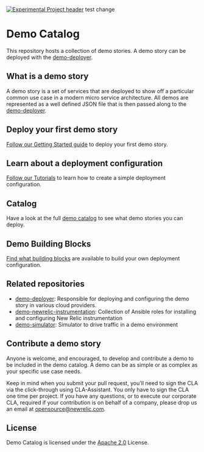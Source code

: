 [![Experimental Project header](https://github.com/newrelic/opensource-website/raw/master/src/images/categories/Experimental.png)](https://opensource.newrelic.com/oss-category/#experimental)
test change

# Demo Catalog

This repository hosts a collection of demo stories. A demo story can be deployed with the [demo-deployer](https://github.com/newrelic/demo-deployer).

## What is a demo story

A demo story is a set of services that are deployed to show off a particular common use case in a modern micro service architecture.  All demos are represented as a well defined JSON file that is then passed along to the [demo-deployer](https://github.com/newrelic/demo-deployer).

## Deploy your first demo story

[Follow our Getting Started guide](GETTING_STARTED.md) to deploy your first demo story.

## Learn about a deployment configuration

[Follow our Tutorials](tutorials/README.md) to learn how to create a simple deployment configuration.

## Catalog

Have a look at the full [demo catalog](catalog/README.md) to see what demo stories you can deploy.

## Demo Building Blocks

[Find what building blocks](DEMO_BUILDING_BLOCKS.MD) are available to build your own deployment configuration.

## Related repositories
* [demo-deployer](https://github.com/newrelic/demo-deployer): Responsible for deploying and configuring the demo story in various cloud providers.
* [demo-newrelic-instrumentation](https://github.com/newrelic/demo-newrelic-instrumentation): Collection of Ansible roles for installing and configuring New Relic instrumentation
* [demo-simulator](https://github.com/newrelic/demo-simulator): Simulator to drive traffic in a demo environment

## Contribute a demo story
Anyone is welcome, and encouraged, to develop and contribute a demo to be included in the demo catalog.  A demo can be as simple or as complex as your specific use case needs.

Keep in mind when you submit your pull request, you'll need to sign the CLA via the click-through using CLA-Assistant. You only have to sign the CLA one time per project.
If you have any questions, or to execute our corporate CLA, required if your contribution is on behalf of a company,  please drop us an email at opensource@newrelic.com.

## License
Demo Catalog is licensed under the [Apache 2.0](http://apache.org/licenses/LICENSE-2.0.txt) License.
